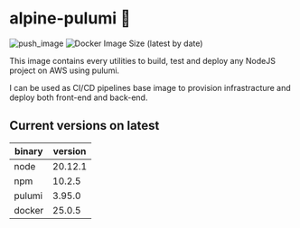 # alpine-pulumi :whale:

![push_image](https://github.com/MarioArnt/alpine-pulumi/actions/workflows/push.yaml/badge.svg)
![Docker Image Size (latest by date)](https://img.shields.io/docker/image-size/marioarnautou/pulumi/main)

This image contains every utilities to build, test and deploy any NodeJS project on AWS using pulumi.

I can be used as CI/CD pipelines base image to provision infrastracture and deploy both front-end and back-end.

## Current versions on latest

| binary | version |
| ------ | ------- |
| node   | 20.12.1 |
| npm   | 10.2.5 |
| pulumi   | 3.95.0 |
| docker   | 25.0.5 |

